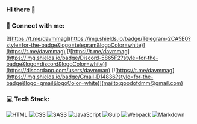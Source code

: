 ### Hi there 👋

<!--
**davmmag/davmmag** is a ✨ _special_ ✨ repository because its `README.md` (this file) appears on your GitHub profile.

Here are some ideas to get you started:

- 🔭 I’m currently working on ...
- 🌱 I’m currently learning ...
- 👯 I’m looking to collaborate on ...
- 🤔 I’m looking for help with ...
- 💬 Ask me about ...
- 📫 How to reach me: ...
- 😄 Pronouns: ...
- ⚡ Fun fact: ...
-->

### 🤝 Connect with me:

[![https://t.me/davmmag](https://img.shields.io/badge/Telegram-2CA5E0?style=for-the-badge&logo=telegram&logoColor=white)](https://t.me/davmmag)
[![https://t.me/davmmag](https://img.shields.io/badge/Discord-5865F2?style=for-the-badge&logo=discord&logoColor=white)](https://discordapp.com/users/davmman)
[![https://t.me/davmmag](https://img.shields.io/badge/Gmail-D14836?style=for-the-badge&logo=gmail&logoColor=white)](mailto:goodofdmm@gmail.com)

### 💻 Tech Stack:
![HTML](https://img.shields.io/badge/HTML5-E34F26?style=for-the-badge&logo=html5&logoColor=white)
![CSS](https://img.shields.io/badge/CSS3-1572B6?style=for-the-badge&logo=css3&logoColor=white)
![SASS](https://img.shields.io/badge/Sass-CC6699?style=for-the-badge&logo=sass&logoColor=white)
![JavaScript](https://img.shields.io/badge/JavaScript-323330?style=for-the-badge&logo=javascript&logoColor=F7DF1E)
![Gulp](https://img.shields.io/badge/Gulp-CF4647?style=for-the-badge&logo=gulp&logoColor=white)
![Webpack](https://img.shields.io/badge/Webpack-8DD6F9?style=for-the-badge&logo=Webpack&logoColor=white)
![Markdown](https://img.shields.io/badge/Markdown-000000?style=for-the-badge&logo=markdown&logoColor=white)
